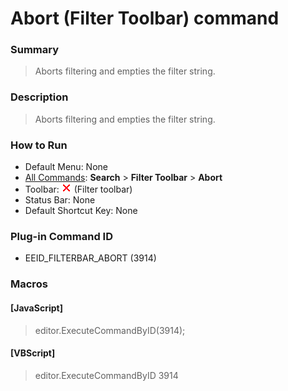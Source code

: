 # Abort (Filter Toolbar) command

### Summary

> Aborts filtering and empties the filter string.

### Description

> Aborts filtering and empties the filter string.

### How to Run

- Default Menu: None
- [All Commands](../tools/all_commands): **Search**
\> **Filter Toolbar** \> **Abort**
- Toolbar: ![](../../images/abort.gif) (Filter toolbar)
- Status Bar: None
- Default Shortcut Key: None

### Plug-in Command ID

- EEID\_FILTERBAR\_ABORT (3914)

### Macros

#### \[JavaScript\]

> editor.ExecuteCommandByID(3914);

#### \[VBScript\]

> editor.ExecuteCommandByID 3914
